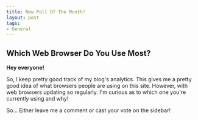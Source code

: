 ```yaml
--- 
title: New Poll Of The Month!
layout: post
tags: 
- General
---
```

## <span class="Apple-style-span" style="font-size: 20px; font-weight: bold;">Which Web Browser Do You Use Most?</span>
**Hey everyone!**

So, I keep pretty good track of my blog's analytics. This gives me a pretty good idea of what browsers people are using on this site. However, with web browsers updating so regularly. I'm curious as to which one you're currently using and why!

So... Either leave me a comment or cast your vote on the sidebar!
